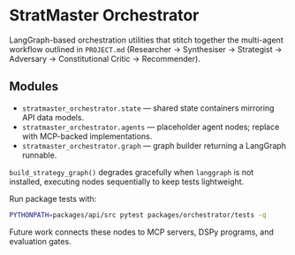 # StratMaster Orchestrator

LangGraph-based orchestration utilities that stitch together the multi-agent workflow
outlined in `PROJECT.md` (Researcher → Synthesiser → Strategist → Adversary →
Constitutional Critic → Recommender).

## Modules

- `stratmaster_orchestrator.state` — shared state containers mirroring API data models.
- `stratmaster_orchestrator.agents` — placeholder agent nodes; replace with MCP-backed
  implementations.
- `stratmaster_orchestrator.graph` — graph builder returning a LangGraph runnable.

`build_strategy_graph()` degrades gracefully when `langgraph` is not installed, executing
nodes sequentially to keep tests lightweight.

Run package tests with:

```bash
PYTHONPATH=packages/api/src pytest packages/orchestrator/tests -q
```

Future work connects these nodes to MCP servers, DSPy programs, and evaluation gates.
